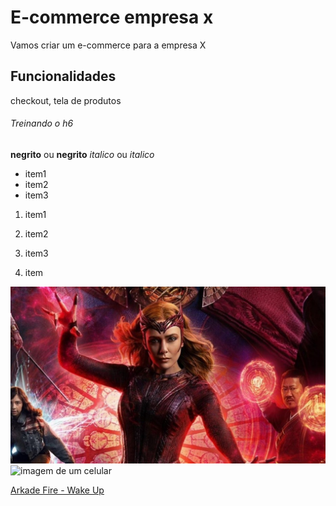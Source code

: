 # E-commerce empresa x

Vamos criar um e-commerce para a empresa X

## Funcionalidades

checkout, tela de produtos

###### Treinando o h6

**negrito** ou __negrito__
*italico* ou _italico_

* item1
* item2
* item3

1. item1
2. item2
3. item3

1. item

![imagem da Feiticeira Escarlate](feiticeira_escarlate_capa.jpg)
![imagem de um celular](https://cdn.pixabay.com/photo/2019/04/04/15/17/smartphone-4103051_1280.jpg) 

[Arkade Fire - Wake Up](https://www.youtube.com/watch?v=sJRPPUr1yic)
